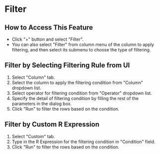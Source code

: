 # Filter

## How to Access This Feature
* Click "+" button and select "Filter".
* You can also select "Filter" from column menu of the column to apply filtering, and then select its submenu to choose the type of filtering.

## Filter by Selecting Filtering Rule from UI
1. Select "Column" tab.
2. Select the column to apply the filtering condition from "Column" dropdown list.
3. Select operator for filtering condition from "Operator" dropdown list.
4. Specify the detail of filtering condition by filling the rest of the parameters in the dialog box.
5. Click "Run" to filter the rows based on the condition.

## Filter by Custom R Expression
1. Select "Custom" tab.
2. Type in the R Expression for the filtering condition in "Condition" field.
3. Click "Run" to filter the rows based on the condition.
